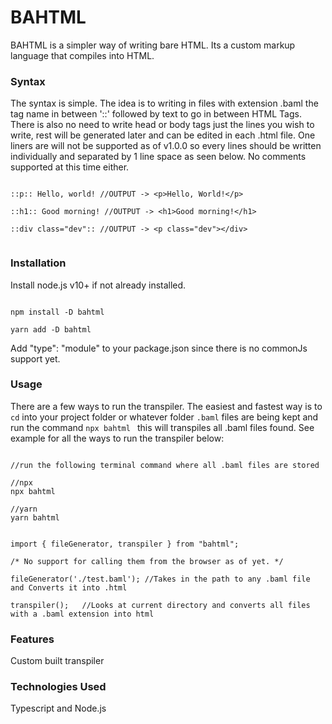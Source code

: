 # BAHTML

BAHTML is a simpler way of writing bare HTML. Its a custom markup language that compiles into HTML.

### Syntax

The syntax is simple. The idea is to writing in files with extension .baml the tag name in between '::' followed by text to go in between HTML Tags. There is also no need to write head or body tags just the lines you wish to write, rest will be generated later and can be edited in each .html file. One liners are will not be supported as of v1.0.0 so every lines should be written individually and separated by 1 line space as seen below. No comments supported at this time either.

```

::p:: Hello, world! //OUTPUT -> <p>Hello, World!</p>

::h1:: Good morning! //OUTPUT -> <h1>Good morning!</h1>

::div class="dev":: //OUTPUT -> <p class="dev"></div>


```

### Installation

Install node.js v10+ if not already installed.

```

npm install -D bahtml

yarn add -D bahtml

```

Add "type": "module" to your package.json since there is no commonJs support yet.

### Usage

There are a few ways to run the transpiler. The easiest and fastest way is to ``` cd ``` into your project folder or whatever folder ``` .baml ``` files are being kept and run the command ```npx bahtml ``` this will transpiles all .baml files found. See example for all the ways to run the transpiler below:

```

//run the following terminal command where all .baml files are stored

//npx
npx bahtml

//yarn
yarn bahtml

```

```

import { fileGenerator, transpiler } from "bahtml";

/* No support for calling them from the browser as of yet. */

fileGenerator('./test.baml'); //Takes in the path to any .baml file and Converts it into .html

transpiler();   //Looks at current directory and converts all files with a .baml extension into html    

```

### Features

Custom built transpiler

### Technologies Used

Typescript and Node.js
